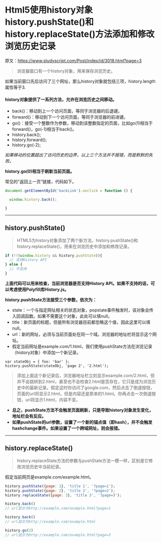 # Html5使用history对象history.pushState()和history.replaceState()方法添加和修改浏览历史记录

原文：https://www.studyscript.com/Post/index/id/3018.html?page=3

> 浏览器窗口有一个history对象，用来保存浏览历史。

如果当前窗口先后访问了三个网址，那么history对象就包括三项，history.length属性等于3.

#### **history对象提供了一系列方法，允许在浏览历史之间移动。**

- back()：移动到上一个访问页面，等同于浏览器的后退键。
- forward()：移动到下一个访问页面，等同于浏览器的前进键。
- go()：接受一个整数作为参数，移动到该整数指定的页面，比如go(1)相当于forward()，go(-1)相当于back()。
- history.back();
- history.forward();
- history.go(-2);

*如果移动的位置超出了访问历史的边界，以上三个方法并不报错，而是默默的失败。*

**history.go(0)相当于刷新当前页面。**

常见的“返回上一页”链接，代码如下。
```javascript
document.getElementById('backLink').onclick = function () {

  window.history.back();

}
```

----

## history.pushState()

 > HTML5为history对象添加了两个新方法，history.pushState()和history.replaceState()，用来在浏览历史中添加和修改记录。

```javascript
if (!!(window.history && history.pushState)){
  // 支持History API
} else {
  // 不支持
}
```
**上面代码可以用来检查，当前浏览器是否支持History API。如果不支持的话，可以考虑使用Polyfill库History.js。**

**history.pushState方法接受三个参数，依次为：**

- state：一个与指定网址相关的状态对象，popstate事件触发时，该对象会传入回调函数。如果不需要这个对象，此处可以填null。
- title：新页面的标题，但是所有浏览器目前都忽略这个值，因此这里可以填null。
- url：新的网址，必须与当前页面处在同一个域。浏览器的地址栏将显示这个网址。
- 假定当前网址是example.com/1.html，我们使用pushState方法在浏览记录（history对象）中添加一个新记录。
 ```jacascript
var stateObj = { foo: 'bar' };
history.pushState(stateObj, 'page 2', '2.html');
 ```
> 添加上面这个新记录后，浏览器地址栏立刻显示example.com/2.html，但并不会跳转到2.html，甚至也不会检查2.html是否存在，它只是成为浏览历史中的最新记录。假定这时你访问了google.com，然后点击了倒退按钮，页面的url将显示2.html，但是内容还是原来的1.html。你再点击一次倒退按钮，url将显示1.html，内容不变。

 + **总之，pushState方法不会触发页面刷新，只是导致history对象发生变化，地址栏会有反应。**
 + **如果pushState的url参数，设置了一个新的锚点值（即hash），并不会触发hashchange事件。如果设置了一个跨域网址，则会报错。**

----

## history.replaceState()
> history.replaceState方法的参数与pushState方法一模一样，区别是它修改浏览历史中当前纪录。

假定当前网页是example.com/example.html。
```javascript
history.pushState({page: 1}, 'title 1', '?page=1');
history.pushState({page: 2}, 'title 2', '?page=2');
history.replaceState({page: 3}, 'title 3', '?page=3');

history.back()
// url显示为http://example.com/example.html?page=1

history.back()
// url显示为http://example.com/example.html

history.go(2)
// url显示为http://example.com/example.html?page=3
```